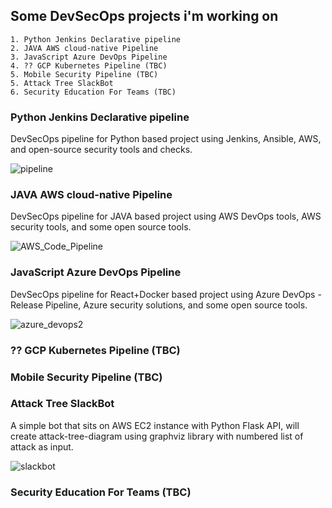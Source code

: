 ## Some DevSecOps projects i'm working on

```
1. Python Jenkins Declarative pipeline
2. JAVA AWS cloud-native Pipeline
3. JavaScript Azure DevOps Pipeline
4. ?? GCP Kubernetes Pipeline (TBC)
5. Mobile Security Pipeline (TBC)
5. Attack Tree SlackBot
6. Security Education For Teams (TBC)
```


### Python Jenkins Declarative pipeline
DevSecOps pipeline for Python based project using Jenkins, Ansible, AWS, and open-source security tools and checks.

![pipeline](https://user-images.githubusercontent.com/11514346/71473164-e57a5500-27cd-11ea-97cb-3c25f0266407.JPG)
  

### JAVA AWS cloud-native Pipeline
DevSecOps pipeline for JAVA based project using AWS DevOps tools, AWS security tools, and some open source tools.

![AWS_Code_Pipeline](https://user-images.githubusercontent.com/11514346/73794262-f68c8d80-479f-11ea-93a4-c2a53bd2932c.png)

### JavaScript Azure DevOps Pipeline
DevSecOps pipeline for React+Docker based project using Azure DevOps - Release Pipeline, Azure security solutions, and some open source tools.

![azure_devops2](https://user-images.githubusercontent.com/11514346/73614730-9fe54f00-45f9-11ea-9428-9872ed98baf1.png)

### ?? GCP Kubernetes Pipeline (TBC)

### Mobile Security Pipeline (TBC)

### Attack Tree SlackBot
A simple bot that sits on AWS EC2 instance with Python Flask API, will create attack-tree-diagram using graphviz library with numbered list of attack as input.

![slackbot](https://user-images.githubusercontent.com/11514346/73794522-8df1e080-47a0-11ea-8a62-6b646f72e334.PNG)

### Security Education For Teams (TBC)

